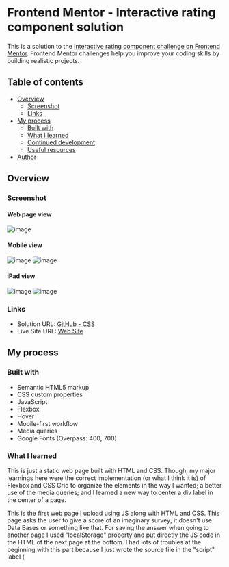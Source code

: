 # Frontend Mentor - Interactive rating component solution

This is a solution to the [Interactive rating component challenge on Frontend Mentor](https://www.frontendmentor.io/challenges/interactive-rating-component-koxpeBUmI). Frontend Mentor challenges help you improve your coding skills by building realistic projects. 

## Table of contents

- [Overview](#overview)
  - [Screenshot](#screenshot)
  - [Links](#links)
- [My process](#my-process)
  - [Built with](#built-with)
  - [What I learned](#what-i-learned)
  - [Continued development](#continued-development)
  - [Useful resources](#useful-resources)
- [Author](#author)


## Overview

### Screenshot
#### Web page view
![image](https://github.com/Zotolok/Front-End/assets/66386227/31269ab6-688d-42c2-a3d2-bf25f68bbc63)


#### Mobile view
![image](https://github.com/Zotolok/Front-End/assets/66386227/3e574e7a-9e4c-4aa0-99a8-0abdb4c50905)
![image](https://github.com/Zotolok/Front-End/assets/66386227/48103d18-03a8-490c-ac33-78c7268759a9)


#### iPad view
![image](https://github.com/Zotolok/Front-End/assets/66386227/2a69dc61-0bb8-45e1-bafb-deef968e585b)
![image](https://github.com/Zotolok/Front-End/assets/66386227/ba563c9d-30a0-4966-91cf-a1673a02bb17)


### Links

- Solution URL: [GitHub - CSS](https://github.com/Zotolok/Front-End/blob/685a48009be79676ab7cbf41526a05bfdcd01ce8/Results_Summary/CSS/styles.css)
- Live Site URL: [Web Site](https://result-sum-red.vercel.app/)

## My process

### Built with

- Semantic HTML5 markup
- CSS custom properties
- JavaScript
- Flexbox
- Hover
- Mobile-first workflow
- Media queries
- Google Fonts (Overpass: 400, 700)


### What I learned

This is just a static web page built with HTML and CSS. Though, my major learnings here were the correct implementation (or what I think it is) of Flexbox and CSS Grid to organize the elements in the way I wanted; a better use of the media queries; and I learned a new way to center a div label in the center of a page.

This is the first web page I upload using JS along with HTML and CSS. This page asks the user to give a score of an imaginary survey; it doesn't use Data Bases or something like that. For saving the answer when going to another page I used "localStorage" property and put directly the JS code in the HTML of the next page at the bottom. I had lots of troubles at the beginning with this part because I just wrote the source file in the "script" label (<script>) in both HTML pages and put all the code in the same JS file.

This time, I won't write code snippets. But, if you ever want to change something of another page from your index without involving Data Bases (maybe to practice), I suggest to use the local storage property in your JS file for your index and catch the element you want to change of your other page inside the "script" label of that HTML.


### Continued development

It really took a lot of time to solve this challenge due to school and job. For now, I will analize what I did and continue learning and practice with other Front-end projects to be good at it.


### Useful resources

- [Google Fonts](https://fonts.google.com/) - This helped me to change the default fonts.
- [Responsinator](http://www.responsinator.com/) - This helped me to see how the page looked like in different devices.
- [Rapidtables](https://www.rapidtables.org/web/tools/window-size.html) -  This helped to know the size of my browser screen while programming.
- [Vercel](https://vercel.com/home) - This web site helped me to upload my static project to the cloud for free.


## Author

- LinkedIn - [Celic Gabriel Hernández Archundia](www.linkedin.com/in/celic-gabriel-hernández-archundia-63935a1b5)
- Frontend Mentor - [@Zotolok](https://www.frontendmentor.io/profile/Zotolok)

## Acknowledgments

I want to give an special acknowledgment to my friend Luis Lezama for helping me in the JS part regarding the selection of the rate and show it in the other HTML page when clicking the submit button. Here I'll leave a link to his GitHub so you can follow him, he is a good programmer and someone who always gives support when needed.

- LinkedIn - [Luis Fernando Lezama Araoz](https://www.linkedin.com/in/luis-fernando-lezama-araoz-54609717b/)
- GitHub - [Luis Fernando Lezama Araoz](https://github.com/Luisito3107)
